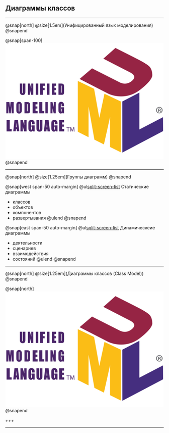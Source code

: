 
## Диаграммы классов

---

@snap[north]
@size[1.5em](Унифицированный язык моделирования)
@snapend

@snap[span-100]
![logo](images/UML_logo.png)
@snapend

---
@snap[north]
@size[1.25em](Группы диаграмм)
@snapend

@snap[west span-50 auto-margin] 
  @ul[split-screen-list](false)
  Статические диаграммы
  - классов
  - объектов
  - компонентов
  - развертывания
@ulend
@snapend

@snap[east span-50 auto-margin]
  @ul[split-screen-list](false)
  Динамическеие диаграммы
  - деятельности
  - сценариев
  - взаимодействия 
  - состояний
@ulend
@snapend

---

@snap[north]
@size[1.25em](Диаграммы классов (Class Model))
@snapend

@snap[north]
![logo](images/UML_logo.png)
@snapend

+++



---

